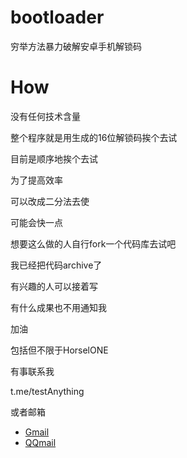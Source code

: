 # bootloader

穷举方法暴力破解安卓手机解锁码

# How

没有任何技术含量

整个程序就是用生成的16位解锁码挨个去试

目前是顺序地挨个去试

为了提高效率

可以改成二分法去使

可能会快一点

想要这么做的人自行fork一个代码库去试吧

我已经把代码archive了

有兴趣的人可以接着写

有什么成果也不用通知我

加油

包括但不限于HorselONE

有事联系我

t.me/testAnything

或者邮箱

<ul>
        <li><a href="mailto:zhangyiming748@gmail.com">Gmail</a></li>
        <li><a href="mailto:578779391@qq.com">QQmail</a></li>
</ul>